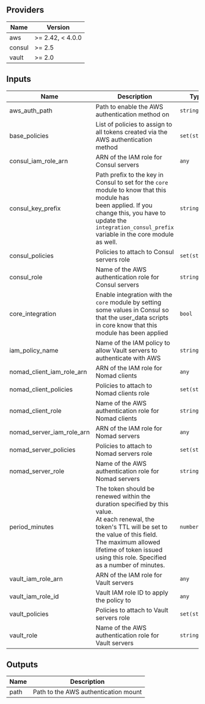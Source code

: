 ## Providers

| Name | Version |
|------|---------|
| aws | >= 2.42, < 4.0.0 |
| consul | >= 2.5 |
| vault | >= 2.0 |

## Inputs

| Name | Description | Type | Default | Required |
|------|-------------|------|---------|:-----:|
| aws\_auth\_path | Path to enable the AWS authentication method on | `string` | `"aws/"` | no |
| base\_policies | List of policies to assign to all tokens created via the AWS authentication method | `set(string)` | `[]` | no |
| consul\_iam\_role\_arn | ARN of the IAM role for Consul servers | `any` | n/a | yes |
| consul\_key\_prefix | Path prefix to the key in Consul to set for the `core` module to know that this module has<br>        been applied. If you change this, you have to update the<br>        `integration_consul_prefix` variable in the core module as well. | `string` | `"terraform/"` | no |
| consul\_policies | Policies to attach to Consul servers role | `set(string)` | `[]` | no |
| consul\_role | Name of the AWS authentication role for Consul servers | `string` | `"consul"` | no |
| core\_integration | Enable integration with the `core` module by setting some values in Consul so<br>        that the user\_data scripts in core know that this module has been applied | `bool` | `true` | no |
| iam\_policy\_name | Name of the IAM policy to allow Vault servers to authenticate with AWS | `string` | `"VaultAwsAuth"` | no |
| nomad\_client\_iam\_role\_arn | ARN of the IAM role for Nomad clients | `any` | n/a | yes |
| nomad\_client\_policies | Policies to attach to Nomad clients role | `set(string)` | `[]` | no |
| nomad\_client\_role | Name of the AWS authentication role for Nomad clients | `string` | `"nomad-client"` | no |
| nomad\_server\_iam\_role\_arn | ARN of the IAM role for Nomad servers | `any` | n/a | yes |
| nomad\_server\_policies | Policies to attach to Nomad servers role | `set(string)` | `[]` | no |
| nomad\_server\_role | Name of the AWS authentication role for Nomad servers | `string` | `"nomad-server"` | no |
| period\_minutes | The token should be renewed within the duration specified by this value.<br>At each renewal, the token's TTL will be set to the value of this field.<br>The maximum allowed lifetime of token issued using this role. Specified as a number of minutes. | `number` | `4320` | no |
| vault\_iam\_role\_arn | ARN of the IAM role for Vault servers | `any` | n/a | yes |
| vault\_iam\_role\_id | Vault IAM role ID to apply the policy to | `any` | n/a | yes |
| vault\_policies | Policies to attach to Vault servers role | `set(string)` | `[]` | no |
| vault\_role | Name of the AWS authentication role for Vault servers | `string` | `"vault"` | no |

## Outputs

| Name | Description |
|------|-------------|
| path | Path to the AWS authentication mount |

